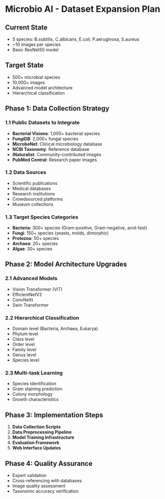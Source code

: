 # Microbio AI - Dataset Expansion Plan

## Current State
- 5 species: B.subtilis, C.albicans, E.coli, P.aeruginosa, S.aureus
- ~10 images per species
- Basic ResNet50 model

## Target State
- 500+ microbial species
- 10,000+ images
- Advanced model architecture
- Hierarchical classification

## Phase 1: Data Collection Strategy

### 1.1 Public Datasets to Integrate
- **Bacterial Visions**: 1,000+ bacterial species
- **FungiDB**: 2,000+ fungal species
- **MicrobeNet**: Clinical microbiology database
- **NCBI Taxonomy**: Reference database
- **iNaturalist**: Community-contributed images
- **PubMed Central**: Research paper images

### 1.2 Data Sources
- Scientific publications
- Medical databases
- Research institutions
- Crowdsourced platforms
- Museum collections

### 1.3 Target Species Categories
- **Bacteria**: 300+ species (Gram-positive, Gram-negative, acid-fast)
- **Fungi**: 150+ species (yeasts, molds, dimorphic)
- **Protozoa**: 50+ species
- **Archaea**: 20+ species
- **Algae**: 30+ species

## Phase 2: Model Architecture Upgrades

### 2.1 Advanced Models
- Vision Transformer (ViT)
- EfficientNetV2
- ConvNeXt
- Swin Transformer

### 2.2 Hierarchical Classification
- Domain level (Bacteria, Archaea, Eukarya)
- Phylum level
- Class level
- Order level
- Family level
- Genus level
- Species level

### 2.3 Multi-task Learning
- Species identification
- Gram staining prediction
- Colony morphology
- Growth characteristics

## Phase 3: Implementation Steps

1. **Data Collection Scripts**
2. **Data Preprocessing Pipeline**
3. **Model Training Infrastructure**
4. **Evaluation Framework**
5. **Web Interface Updates**

## Phase 4: Quality Assurance

- Expert validation
- Cross-referencing with databases
- Image quality assessment
- Taxonomic accuracy verification 